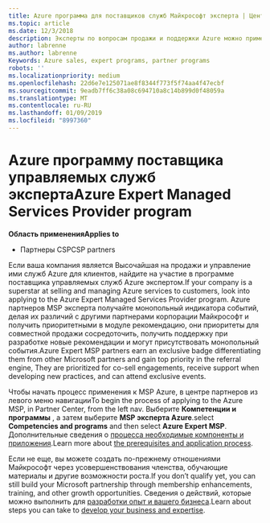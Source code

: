 ```yaml
---
title: Azure программа для поставщиков служб Майкрософт эксперта | Центр партнеров
ms.topic: article
ms.date: 12/3/2018
description: Эксперты по вопросам продажи и поддержки Azure можно применить в MSP эксперта Azure
author: labrenne
ms.author: labrenne
Keywords: Azure sales, expert programs, partner programs
robots: ''
ms.localizationpriority: medium
ms.openlocfilehash: 22d6e7e125071ae8f8344f773f5f74aa4f47ecbf
ms.sourcegitcommit: 9eadb7ff6c38a08c694710a8c14b899d0f48059a
ms.translationtype: MT
ms.contentlocale: ru-RU
ms.lasthandoff: 01/09/2019
ms.locfileid: "8997360"
---
```

# <a name="azure-expert-managed-services-provider-program"></a><span data-ttu-id="b8f2c-103">Azure программу поставщика управляемых служб эксперта</span><span class="sxs-lookup"><span data-stu-id="b8f2c-103">Azure Expert Managed Services Provider program</span></span>

**<span data-ttu-id="b8f2c-104">Область применения</span><span class="sxs-lookup"><span data-stu-id="b8f2c-104">Applies to</span></span>**

- <span data-ttu-id="b8f2c-105">Партнеры CSP</span><span class="sxs-lookup"><span data-stu-id="b8f2c-105">CSP partners</span></span>

<span data-ttu-id="b8f2c-106">Если ваша компания является Высочайшая на продажи и управление ими служб Azure для клиентов, найдите на участие в программе поставщика управляемых служб Azure экспертом.</span><span class="sxs-lookup"><span data-stu-id="b8f2c-106">If your company is a superstar at selling and managing Azure services to customers, look into applying to the Azure Expert Managed Services Provider program.</span></span> <span data-ttu-id="b8f2c-107">Azure партнеров MSP эксперта получайте монопольный индикатора событий, делая их различий с другими партнерами корпорации Майкрософт и получить приоритетными в модуле рекомендацию, они приоритеты для совместной продажи сосредоточить, получить поддержку при разработке новые рекомендации и могут присутствовать монопольный события.</span><span class="sxs-lookup"><span data-stu-id="b8f2c-107">Azure Expert MSP partners earn an exclusive badge differentiating them from other Microsoft partners and gain top priority in the referral engine, They are prioritized for co-sell engagements, receive support when developing new practices, and can attend exclusive events.</span></span>

<span data-ttu-id="b8f2c-108">Чтобы начать процесс применения к MSP Azure, в центре партнеров из левого меню навигации</span><span class="sxs-lookup"><span data-stu-id="b8f2c-108">To begin the process of applying to the Azure MSP, in Partner Center, from the left nav.</span></span> <span data-ttu-id="b8f2c-109">Выберите **Компетенции и программы** , а затем выберите **MSP эксперта Azure**.</span><span class="sxs-lookup"><span data-stu-id="b8f2c-109">select **Competencies and programs** and then select **Azure Expert MSP**.</span></span> <span data-ttu-id="b8f2c-110">Дополнительные сведения о [процесса необходимые компоненты и приложения](https://partner.microsoft.com/membership/azure-expert-msp).</span><span class="sxs-lookup"><span data-stu-id="b8f2c-110">Learn more about [the prerequisites and application process](https://partner.microsoft.com/membership/azure-expert-msp).</span></span> 

<span data-ttu-id="b8f2c-111">Если не еще, вы можете создать по-прежнему отношениями Майкрософт через усовершенствования членства, обучающие материалы и другие возможности роста.</span><span class="sxs-lookup"><span data-stu-id="b8f2c-111">If you don’t qualify yet, you can still build your Microsoft partnership through membership enhancements, training, and other growth opportunities.</span></span>
<span data-ttu-id="b8f2c-112">Сведения о действий, которые можно выполнить для [разработки опыт и вашего бизнеса](https://partner.microsoft.com/membership/azure-expert-msp).</span><span class="sxs-lookup"><span data-stu-id="b8f2c-112">Learn about steps you can take to [develop your business and expertise](https://partner.microsoft.com/membership/azure-expert-msp).</span></span>

